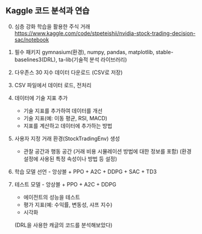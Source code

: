 ## Kaggle 코드 분석과 연습

0. 심층 강화 학습을 활용한 주식 거래
https://www.kaggle.com/code/stpeteishii/nvidia-stock-trading-decision-sac/notebook

1. 필수 패키지 
gymnasium(환경), numpy, pandas, matplotlib, stable-baselines3(DRL), ta-lib(기술적 분석 라이브러리)

2. 다우존스 30 지수 데이터 다운로드 (CSV로 저장)

3. CSV 파일에서 데이터 로드, 전처리

4. 데이터에 기술 지표 추가
    - 기술 지표를 추가하여 데이터를 개선 
    - 기술 지표(예: 이동 평균, RSI, MACD)
    - 지표를 계산하고 데이터에 추가하는 방법
  
5. 사용자 지정 거래 환경(StockTradingEnv) 생성
    - 관찰 공간과 행동 공간
      (거래 비용 시뮬레이션 방법에 대한 정보를 포함)
      (환경 설정에 사용된 특정 속성이나 방법 등 설정)

6. 학습 모델 선언 - 앙상블 + PPO + A2C + DDPG + SAC + TD3

7. 테스트 모델 - 앙상블 + PPO + A2C + DDPG
    - 에이전트의 성능을 테스트
    - 평가 지표(예: 수익률, 변동성, 샤프 지수)
    - 시각화

    (DRL을 사용한 캐글의 코드를 분석해보았다)
